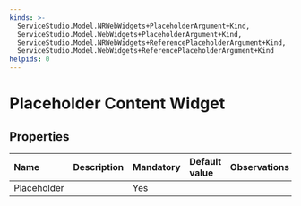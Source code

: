 ```yaml
---
kinds: >-
  ServiceStudio.Model.NRWebWidgets+PlaceholderArgument+Kind,
  ServiceStudio.Model.WebWidgets+PlaceholderArgument+Kind,
  ServiceStudio.Model.NRWebWidgets+ReferencePlaceholderArgument+Kind,
  ServiceStudio.Model.WebWidgets+ReferencePlaceholderArgument+Kind
helpids: 0
---
```


# Placeholder Content Widget

## Properties

| Name | Description | Mandatory | Default value | Observations |
| :--- | :--- | :--- | :--- | :--- |
| Placeholder |  | Yes |  |  |

